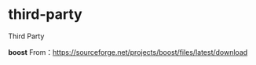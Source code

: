 # third-party
Third Party

**boost**
From：https://sourceforge.net/projects/boost/files/latest/download
